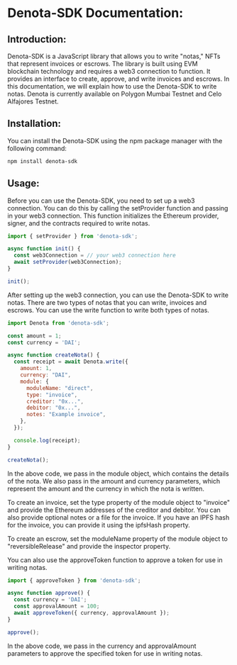 # Denota-SDK Documentation:

## Introduction:

Denota-SDK is a JavaScript library that allows you to write "notas," NFTs that represent invoices or escrows. The library is built using EVM blockchain technology and requires a web3 connection to function. It provides an interface to create, approve, and write invoices and escrows. In this documentation, we will explain how to use the Denota-SDK to write notas. Denota is currently available on Polygon Mumbai Testnet and Celo Alfajores Testnet.

## Installation:

You can install the Denota-SDK using the npm package manager with the following command:

```bash
npm install denota-sdk
```

## Usage:

Before you can use the Denota-SDK, you need to set up a web3 connection. You can do this by calling the setProvider function and passing in your web3 connection. This function initializes the Ethereum provider, signer, and the contracts required to write notas.

```javascript
import { setProvider } from 'denota-sdk';

async function init() {
  const web3Connection = // your web3 connection here
  await setProvider(web3Connection);
}

init();
```

After setting up the web3 connection, you can use the Denota-SDK to write notas. There are two types of notas that you can write, invoices and escrows. You can use the write function to write both types of notas.

```javascript
import Denota from 'denota-sdk';

const amount = 1;
const currency = 'DAI';

async function createNota() {
  const receipt = await Denota.write({
    amount: 1,
    currency: "DAI",
    module: {
      moduleName: "direct",
      type: "invoice",
      creditor: "0x...",
      debitor: "0x...",
      notes: "Example invoice",
    },
  });

  console.log(receipt);
}

createNota();
```

In the above code, we pass in the module object, which contains the details of the nota. We also pass in the amount and currency parameters, which represent the amount and the currency in which the nota is written.

To create an invoice, set the type property of the module object to "invoice" and provide the Ethereum addresses of the creditor and debitor. You can also provide optional notes or a file for the invoice. If you have an IPFS hash for the invoice, you can provide it using the ipfsHash property.

To create an escrow, set the moduleName property of the module object to "reversibleRelease" and provide the inspector property.

You can also use the approveToken function to approve a token for use in writing notas.

```javascript
import { approveToken } from 'denota-sdk';

async function approve() {
  const currency = 'DAI';
  const approvalAmount = 100;
  await approveToken({ currency, approvalAmount });
}

approve();
```

In the above code, we pass in the currency and approvalAmount parameters to approve the specified token for use in writing notas.

